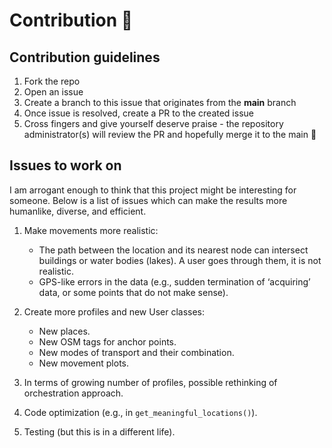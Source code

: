 # Contribution 💊

## Contribution guidelines

1. Fork the repo
2. Open an issue 
3. Create a branch to this issue that originates from the **main** branch
4. Once issue is resolved, create a PR to the created issue
5. Cross fingers and give yourself deserve praise - the repository administrator(s) will review the PR and hopefully merge it to the main 🤞


## Issues to work on
I am arrogant enough to think that this project might be interesting for someone. Below is a list of issues which can make the results more humanlike, diverse, and efficient.

1. Make movements more realistic:
    - The path between the location and its nearest node can intersect buildings or water bodies (lakes). A user goes through them, it is not realistic.
    - GPS-like errors in the data (e.g., sudden termination of ‘acquiring’ data, or some points that do not make sense).

2. Create more profiles and new User classes:
    - New places.
    - New OSM tags for anchor points.
    - New modes of transport and their combination.
    - New movement plots.

3. In terms of growing number of profiles, possible rethinking of orchestration approach.
4. Code optimization (e.g., in `get_meaningful_locations()`).
5. Testing (but this is in a different life).
